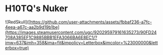 # H10TQ's Nuker  
![RedSkull]([https://github.com/user-attachments/assets/fbbaf236-a7fc-4eea-a67c-aa2b9d19b1be](https://images.steamusercontent.com/ugc/920295979161635273/90FD24708A385EF1C9885BBB1EFA3066BA6E8EC1/?imw=637&imh=358&ima=fit&impolicy=Letterbox&imcolor=%23000000&letterbox=true)

